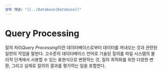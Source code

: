 ```yaml
---
상위 개념: "[[../Database|Database]]"
---
```

# Query Processing
질의 처리*Query Processing*이란 데이터베이스로부터 데이터를 꺼내오는 것과 관련된 일련의 작업을 말한다. 고수준의 데이터베이스 언어로 기술된 질의를 파일 시스템의 물리적 단계에서 사용할 수 있는 표현식으로 변환하는 것, 질의 최적화를 위한 다양한 변환, 그리고 실제로 질의의 결과를 평가하는 일을 포함한다.
